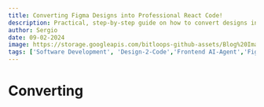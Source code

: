 ```yaml
---
title: Converting Figma Designs into Professional React Code!
description: Practical, step-by-step guide on how to convert designs into well-structured, responsive and component-based React code. Overview of the key steps, challenges and how Bitloops can be used to significantly expedite the process 
author: Sergio
date: 09-02-2024
image: https://storage.googleapis.com/bitloops-github-assets/Blog%20Images/light-bulb.jpg
tags: ['Software Development', 'Design-2-Code','Frontend AI-Agent','Figma-2-React']
---
```


# Converting